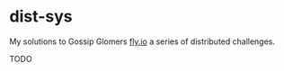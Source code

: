 # dist-sys

My solutions to Gossip Glomers [fly.io](https://fly.io/dist-sys/) a series of distributed challenges.

TODO
